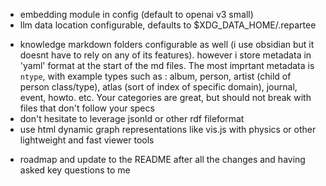 - embedding module in config (default to openai v3 small)
- llm data location configurable, defaults to $XDG_DATA_HOME/.repartee
+ knowledge markdown folders configurable as well (i use obsidian but it doesnt have to rely on any of its features). however i store metadata in 'yaml' format at the start of the md files. The most imprtant metadata is `ntype`, with example types such as : album, person, artist (child of person class/type), atlas (sort of index of specific domain), journal, event, howto. etc. Your categories are great, but should not break with files that don't follow your specs
+ don't hesitate  to leverage jsonld or other rdf fileformat
+ use html dynamic graph representations like vis.js with physics or other lightweight and fast viewer tools
- roadmap and update to the README after all the changes and having asked key questions to me 
